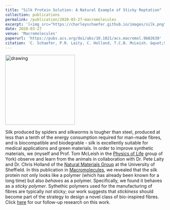 ```yaml
---
title: "Silk Protein Solution: A Natural Example of Sticky Reptation"
collection: publications
permalink: /publication/2020-03-27-macromolecules
excerpt: '[<img src="https://charleyschaefer.github.io/images/silk.png" alt="drawing" width="220"/>](https://pubs.acs.org/doi/abs/10.1021/acs.macromol.9b02630) <br/>  Polymer physics for the linear viscoelastic response of silk feedstock.'
date: 2020-03-27
venue: 'Macromolecules'
paperurl: 'https://pubs.acs.org/doi/abs/10.1021/acs.macromol.9b02630'
citation: 'C. Schaefer, P.R. Laity, C. Holland, T.C.B. McLeish. &quot;Silk Protein Solution: A Natural Example of Sticky Reptation.&quot; <i>Macromolecules</i>. 53, 2669–2676 (2020)'
---
```


[<img src="https://charleyschaefer.github.io/images/silk.png" alt="drawing" width="220"/>](https://pubs.acs.org/doi/abs/10.1021/acs.macromol.9b02630)

Silk  produced by spiders and silkworms is tougher than steel, produced at less than a tenth of the energy consumption required for man-made fibres, and is biocompatible and biodegrable - silk is excellently suitable for medical applications and green materials.
In order to improve synthetic materials, we (myself and Prof. Tom McLeish in the [Physics of Life](https://www.york.ac.uk/physics/research/physics-of-life/) group of York) observe and learn from the animals in collaboration with Dr. Pete Laity and Dr. Chris Holland of the [Natural Materials Group](http://naturalmaterials.group.shef.ac.uk/) at the University of Sheffield.
In this publication in [Macromolecules](https://pubs.acs.org/doi/abs/10.1021/acs.macromol.9b02630), we revealed that the silk protein not only looks like a polymer (which has already been known for a long time) but also *behaves* as a polymer. Specifically, we found it behaves as a *sticky polymer*. Sythethic polymers used for the manufacturing of fibres are typically *not* sticky; our work suggests that *stickiness* should become part of the strategy to design a novel class of bio-inspired fibres.  <br/>
Click [here](https://charleyschaefer.github.io/publication/2021-02-02-prl) for our follow-up research on this work. 
